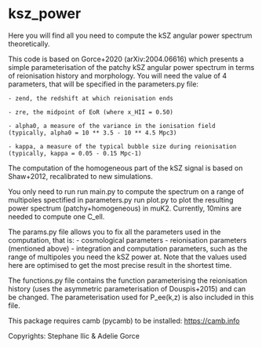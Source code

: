 # ksz_power

Here you will find all you need to compute the kSZ angular power spectrum theoretically.


This code is based on Gorce+2020 (arXiv:2004.06616) which presents a simple parameterisation of the patchy kSZ angular power spectrum in terms of reionisation history and morphology. You will need the value of 4 parameters, that will be specified in the parameters.py file:

	- zend, the redshift at which reionisation ends
	
	- zre, the midpoint of EoR (where x_HII = 0.50)
	
	- alpha0, a measure of the variance in the ionisation field (typically, alpha0 = 10 ** 3.5 - 10 ** 4.5 Mpc3)
	
	- kappa, a measure of the typical bubble size during reionisation (typically, kappa = 0.05 - 0.15 Mpc-1)

The computation of the homogeneous part of the kSZ signal is based on Shaw+2012, recalibrated to new simulations.


You only need to run
	run main.py 
to compute the spectrum on a range of multipoles spectified in parameters.py
	run plot.py
to plot the resulting power spectrum (patchy+homogeneous) in muK2.
Currently, 10mins are needed to compute one C_ell.


The params.py file allows you to fix all the parameters used in the computation, that is:
	- cosmological parameters
	- reionisation parameters (mentioned above)
	- integration and computation parameters, such as the range of multipoles you need the kSZ power at. Note that the values used here are optimised to get the most precise result in the shortest time.

The functions.py file contains the function parameterising the reionisation history (uses the asymmetric parameterisation of Douspis+2015) and can be changed.
The parameterisation used for P_ee(k,z) is also included in this file.


This package requires camb (pycamb) to be installed: https://camb.info

Copyrights: Stephane Ilic & Adelie Gorce

